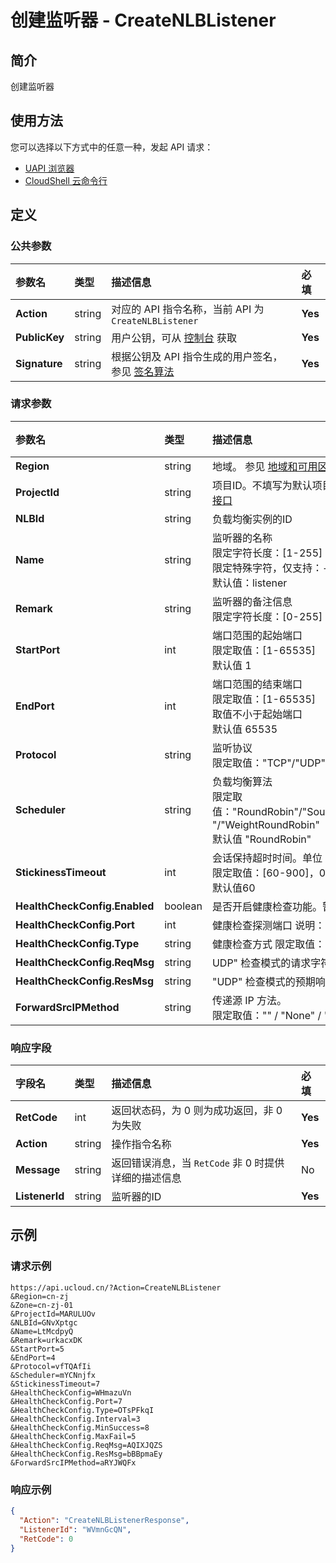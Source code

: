 # 创建监听器 - CreateNLBListener

## 简介

创建监听器






## 使用方法

您可以选择以下方式中的任意一种，发起 API 请求：
- [UAPI 浏览器](https://console.ucloud.cn/uapi/detail?id=CreateNLBListener)
- [CloudShell 云命令行](https://shell.ucloud.cn/)


## 定义

### 公共参数

| 参数名 | 类型 | 描述信息 | 必填 |
|:---|:---|:---|:---|
| **Action**     | string  | 对应的 API 指令名称，当前 API 为 `CreateNLBListener`                        | **Yes** |
| **PublicKey**  | string  | 用户公钥，可从 [控制台](https://console.ucloud.cn/uapi/apikey) 获取                                             | **Yes** |
| **Signature**  | string  | 根据公钥及 API 指令生成的用户签名，参见 [签名算法](api/summary/signature.md)  | **Yes** |

### 请求参数

| 参数名 | 类型 | 描述信息 | 必填 |
|:---|:---|:---|:---|
| **Region** | string | 地域。 参见 [地域和可用区列表](https://docs.ucloud.cn/api/summary/regionlist) |**Yes**|
| **ProjectId** | string | 项目ID。不填写为默认项目，子帐号必须填写。 请参考[GetProjectList接口](https://docs.ucloud.cn/api/summary/get_project_list) |No|
| **NLBId** | string | 负载均衡实例的ID |**Yes**|
| **Name** | string | 监听器的名称<br />限定字符长度：[1-255]<br />限定特殊字符，仅支持：-_.<br />默认值：listener |No|
| **Remark** | string | 监听器的备注信息<br />限定字符长度：[0-255] |No|
| **StartPort** | int | 端口范围的起始端口<br />限定取值：[1-65535]<br />默认值 1 |No|
| **EndPort** | int | 端口范围的结束端口<br />限定取值：[1-65535]<br />取值不小于起始端口<br />默认值 65535 |No|
| **Protocol** | string | 监听协议<br />限定取值："TCP"/"UDP" |No|
| **Scheduler** | string | 负载均衡算法<br />限定取值："RoundRobin"/"SourceHash"/"LeastConn"/"WeightLeastConn "/"WeightRoundRobin"<br />默认值 "RoundRobin"  |No|
| **StickinessTimeout** | int | 会话保持超时时间。单位：秒<br />限定取值：[60-900]，0 表示不开启会话保持<br />默认值60 |No|
| **HealthCheckConfig.Enabled** | boolean | 是否开启健康检查功能。暂时不支持关闭，默认 true |No|
| **HealthCheckConfig.Port** | int | 健康检查探测端口 说明： 限定取值：[1-65535] |No|
| **HealthCheckConfig.Type** | string | 健康检查方式 限定取值："Port"/"UDP"/"Ping" 默认值：“Port” |No|
| **HealthCheckConfig.ReqMsg** | string | UDP" 检查模式的请求字符串 |No|
| **HealthCheckConfig.ResMsg** | string | "UDP" 检查模式的预期响应字符串 |No|
| **ForwardSrcIPMethod** | string | 传递源 IP 方法。<br />限定取值："" / "None" / "Toa"，空字符串和 None 代表关闭。 |No|

### 响应字段

| 字段名 | 类型 | 描述信息 | 必填 |
|:---|:---|:---|:---|
| **RetCode** | int | 返回状态码，为 0 则为成功返回，非 0 为失败 |**Yes**|
| **Action** | string | 操作指令名称 |**Yes**|
| **Message** | string | 返回错误消息，当 `RetCode` 非 0 时提供详细的描述信息 |No|
| **ListenerId** | string | 监听器的ID |**Yes**|




## 示例

### 请求示例
    
```
https://api.ucloud.cn/?Action=CreateNLBListener
&Region=cn-zj
&Zone=cn-zj-01
&ProjectId=MARULUOv
&NLBId=GNvXptgc
&Name=LtMcdpyQ
&Remark=urkacxDK
&StartPort=5
&EndPort=4
&Protocol=vfTQAfIi
&Scheduler=mYCNnjfx
&StickinessTimeout=7
&HealthCheckConfig=WHmazuVn
&HealthCheckConfig.Port=7
&HealthCheckConfig.Type=OTsPFkqI
&HealthCheckConfig.Interval=3
&HealthCheckConfig.MinSuccess=8
&HealthCheckConfig.MaxFail=5
&HealthCheckConfig.ReqMsg=AQIXJQZS
&HealthCheckConfig.ResMsg=bBBpmaEy
&ForwardSrcIPMethod=aRYJWQFx
```

### 响应示例
    
```json
{
  "Action": "CreateNLBListenerResponse",
  "ListenerId": "WVmnGcQN",
  "RetCode": 0
}
```





